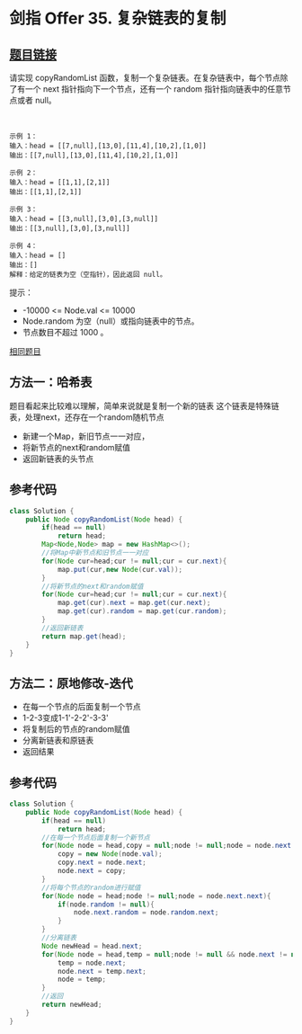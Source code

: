 # 剑指 Offer 35. 复杂链表的复制

## [题目链接](https://leetcode-cn.com/problems/fu-za-lian-biao-de-fu-zhi-lcof/)
请实现 copyRandomList 函数，复制一个复杂链表。在复杂链表中，每个节点除了有一个 next 指针指向下一个节点，还有一个 random 指针指向链表中的任意节点或者 null。

 
```
示例 1：
输入：head = [[7,null],[13,0],[11,4],[10,2],[1,0]]
输出：[[7,null],[13,0],[11,4],[10,2],[1,0]]

示例 2：
输入：head = [[1,1],[2,1]]
输出：[[1,1],[2,1]]

示例 3：
输入：head = [[3,null],[3,0],[3,null]]
输出：[[3,null],[3,0],[3,null]]

示例 4：
输入：head = []
输出：[]
解释：给定的链表为空（空指针），因此返回 null。
```

提示：

- -10000 <= Node.val <= 10000
- Node.random 为空（null）或指向链表中的节点。
- 节点数目不超过 1000 。
 

[相同题目](https://leetcode-cn.com/problems/copy-list-with-random-pointer/)



## 方法一：哈希表
题目看起来比较难以理解，简单来说就是复制一个新的链表
这个链表是特殊链表，处理next，还存在一个random随机节点

- 新建一个Map，新旧节点一一对应，
- 将新节点的next和random赋值
- 返回新链表的头节点



## 参考代码
```Java
class Solution {
    public Node copyRandomList(Node head) {
        if(head == null)
            return head;
        Map<Node,Node> map = new HashMap<>();
        //将Map中新节点和旧节点一一对应
        for(Node cur=head;cur != null;cur = cur.next){
            map.put(cur,new Node(cur.val));
        }
        //将新节点的next和random赋值
        for(Node cur=head;cur != null;cur = cur.next){
            map.get(cur).next = map.get(cur.next);
            map.get(cur).random = map.get(cur.random);
        }
        //返回新链表
        return map.get(head);
    }
}
```

## 方法二：原地修改-迭代
- 在每一个节点的后面复制一个节点
- 1-2-3变成1-1'-2-2'-3-3'
- 将复制后的节点的random赋值
- 分离新链表和原链表
- 返回结果

## 参考代码
```Java
class Solution {
    public Node copyRandomList(Node head) {
        if(head == null)
            return head;
        //在每一个节点后面复制一个新节点
        for(Node node = head,copy = null;node != null;node = node.next.next){
            copy = new Node(node.val);
            copy.next = node.next;
            node.next = copy;
        }
        //将每个节点的random进行赋值
        for(Node node = head;node != null;node = node.next.next){
            if(node.random != null){
                node.next.random = node.random.next;
            }
        }
        //分离链表
        Node newHead = head.next;
        for(Node node = head,temp = null;node != null && node.next != null;){
            temp = node.next;
            node.next = temp.next;
            node = temp;
        }
        //返回
        return newHead;
    }
}
```

